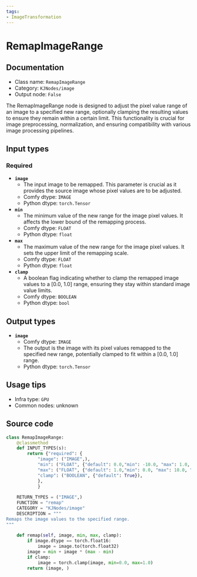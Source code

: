 ```yaml
---
tags:
- ImageTransformation
---
```


# RemapImageRange
## Documentation
- Class name: `RemapImageRange`
- Category: `KJNodes/image`
- Output node: `False`

The RemapImageRange node is designed to adjust the pixel value range of an image to a specified new range, optionally clamping the resulting values to ensure they remain within a certain limit. This functionality is crucial for image preprocessing, normalization, and ensuring compatibility with various image processing pipelines.
## Input types
### Required
- **`image`**
    - The input image to be remapped. This parameter is crucial as it provides the source image whose pixel values are to be adjusted.
    - Comfy dtype: `IMAGE`
    - Python dtype: `torch.Tensor`
- **`min`**
    - The minimum value of the new range for the image pixel values. It affects the lower bound of the remapping process.
    - Comfy dtype: `FLOAT`
    - Python dtype: `float`
- **`max`**
    - The maximum value of the new range for the image pixel values. It sets the upper limit of the remapping scale.
    - Comfy dtype: `FLOAT`
    - Python dtype: `float`
- **`clamp`**
    - A boolean flag indicating whether to clamp the remapped image values to a [0.0, 1.0] range, ensuring they stay within standard image value limits.
    - Comfy dtype: `BOOLEAN`
    - Python dtype: `bool`
## Output types
- **`image`**
    - Comfy dtype: `IMAGE`
    - The output is the image with its pixel values remapped to the specified new range, potentially clamped to fit within a [0.0, 1.0] range.
    - Python dtype: `torch.Tensor`
## Usage tips
- Infra type: `GPU`
- Common nodes: unknown


## Source code
```python
class RemapImageRange:
    @classmethod
    def INPUT_TYPES(s):
        return {"required": { 
            "image": ("IMAGE",),
            "min": ("FLOAT", {"default": 0.0,"min": -10.0, "max": 1.0, "step": 0.01}),
            "max": ("FLOAT", {"default": 1.0,"min": 0.0, "max": 10.0, "step": 0.01}),
            "clamp": ("BOOLEAN", {"default": True}),
            },
            }
    
    RETURN_TYPES = ("IMAGE",)
    FUNCTION = "remap"
    CATEGORY = "KJNodes/image"
    DESCRIPTION = """
Remaps the image values to the specified range. 
"""
        
    def remap(self, image, min, max, clamp):
        if image.dtype == torch.float16:
            image = image.to(torch.float32)
        image = min + image * (max - min)
        if clamp:
            image = torch.clamp(image, min=0.0, max=1.0)
        return (image, )

```
